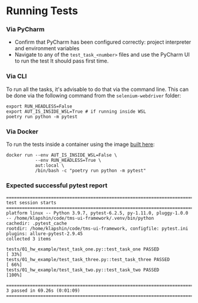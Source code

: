 # Running Tests

### Via PyCharm
- Confirm that PyCharm has been configured correctly: project interpreter and environment variables
- Navigate to any of the `test_task_<number>` files and use the PyCharm UI to run the test
It should pass first time.

### Via CLI

To run all the tasks, it's advisable to do that via the command line. This can be done via the following command
from the `selenium-webdriver` folder:

```shell
export RUN_HEADLESS=False
export AUT_IS_INSIDE_WSL=True # if running inside WSL
poetry run python -m pytest
```

### Via Docker

To run the tests inside a container using the image [built here](../../README.md#docker):

```shell
docker run --env AUT_IS_INSIDE_WSL=False \
           --env RUN_HEADLESS=True \
           aut:local \
           /bin/bash -c "poetry run python -m pytest"
```
### Expected successful pytest report
```
=================================================================================== test session starts ====================================================================================
platform linux -- Python 3.9.7, pytest-6.2.5, py-1.11.0, pluggy-1.0.0 -- /home/klapshin/code/tms-ui-framework/.venv/bin/python
cachedir: .pytest_cache
rootdir: /home/klapshin/code/tms-ui-framework, configfile: pytest.ini
plugins: allure-pytest-2.9.45
collected 3 items

tests/01_hw_example/test_task_one.py::test_task_one PASSED                                                                                                                           [ 33%]
tests/01_hw_example/test_task_three.py::test_task_three PASSED                                                                                                                       [ 66%]
tests/01_hw_example/test_task_two.py::test_task_two PASSED                                                                                                                           [100%]

=============================================================================== 3 passed in 69.26s (0:01:09) ===============================================================================
```
